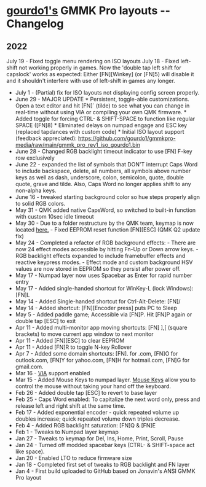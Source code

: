 # [gourdo1's](mailto:gourdo1@outlook.com) GMMK Pro layouts -- Changelog

## 2022

July 19 - Fixed toggle menu rendering on ISO layouts
July 18 - Fixed left-shift not working properly in games. Now the 'double tap left shift for capslock' works as expected: Either [FN][Winkey] (or [FN]5) will disable it and it shouldn't interfere with use of left-shift in games any longer. 
* July 1  - (Partial) fix for ISO layouts not displaying config screen properly.
* June 29 - MAJOR UPDATE
        * Persistent, toggle-able customizations. Open a text editor and hit [FN]` (tilde) to see what you can change in real-time without using VIA or compiling your own QMK firmware.
        * Added toggle for forcing CTRL- & SHIFT-SPACE to function like regular SPACE ([FN]8)
        * Eliminated delays on numpad engage and ESC key (replaced tapdances with custom code)
        * Initial ISO layout support (feedback appreciated): https://github.com/gourdo1/gmmkpro-media/raw/main/gmmk_pro_rev1_iso_gourdo1.bin
* June 28 - Changed RGB backlight timeout indicator to use [FN] F-key row exclusively
* June 22 - expanded the list of symbols that DON'T interrupt Caps Word to include backspace, delete, all numbers, all symbols above number keys as well as dash, underscore, colon, semicolon, quote, double quote, grave and tilde. Also, Caps Word no longer applies shift to any non-alpha keys.
* June 16 - tweaked starting background color so hue steps properly align to solid RGB colors.
* May  31 - QMK added native CapsWord, so switched to built-in function with custom 10sec idle timeout
* May  30 - Due to a folder restructure by the QMK team, keymap is now located [here.](https://github.com/qmk/qmk_firmware/tree/master/keyboards/gmmk/pro/rev1/ansi/keymaps/gourdo1)
          - Fixed EEPROM reset function [FN][ESC] (QMK Q2 update fix)
* May  24 - Completed a refactor of RGB background effects:
          - There are now 24 effect modes accessible by hitting Fn-Up or Down arrow keys.
          - RGB backlight effects expanded to include framebuffer effects and reactive keypress modes.
          - Effect mode and custom background HSV values are now stored in EEPROM so they persist after power off.
* May  17 - Numpad layer now uses Spacebar as Enter for rapid number entry
* May  17 - Added single-handed shortcut for WinKey-L (lock Windows): [FN]L
* May  14 - Added Single-handed shortcut for Ctrl-Alt-Delete: [FN]/
* May  14 - Added shortcut: [FN][Encoder press] puts PC to Sleep
* May   5 - Added paddle game; Accessible via [FN]P. Hit [FN]P again or double tap [ESC] to exit
* Apr  11 - Added multi-monitor app moving shortcuts: [FN] ],[ (square brackets) to move current app window to next monitor
* Apr  11 - Added [FN][ESC] to clear EEPROM
* Apr  11 - Added [FN]R to toggle N-key Rollover
* Apr   7 - Added some domain shortcuts: [FN]. for .com, [FN]O for outlook.com, [FN]Y for yahoo.com, [FN]H for hotmail.com, [FN]G for gmail.com.
* Mar  16 - [VIA](https://www.caniusevia.com/) support enabled
* Mar  15 - Added Mouse Keys to numpad layer. [Mouse Keys](https://github.com/qmk/qmk_firmware/blob/master/docs/feature_mouse_keys.md) allow you to control the mouse without taking your hand off the keyboard.
* Feb  26 - Added double tap [ESC] to revert to base layer
* Feb  25 - Caps Word enabled: To capitalize the next word only, press and release left and right shift at the same time.
* Feb  17 - Added exponential encoder - quick repeated volume up doubles increase; quick repeated volume down triples decrease.
* Feb   4 - Added RGB backlight saturation: [FN]Q & [FN]E
* Feb   1 - Tweaks to Numpad layer keymap
* Jan  27 - Tweaks to keymap for Del, Ins, Home, Print, Scroll, Pause
* Jan  24 - Turned off modded spacebar keys (CTRL- & SHIFT-space act like space).
* Jan  20 - Enabled LTO to reduce firmware size
* Jan  18 - Completed first set of tweaks to RGB backlight and FN layer
* Jan   4 - First build uploaded to GitHub based on Jonavin's ANSI GMMK Pro layout
